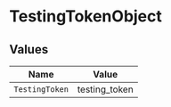 # TestingTokenObject


## Values

| Name           | Value          |
| -------------- | -------------- |
| `TestingToken` | testing_token  |